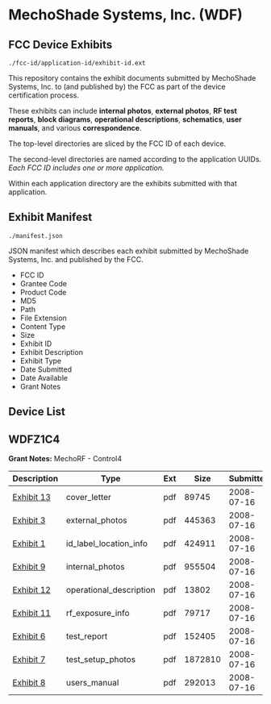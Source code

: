 # MechoShade Systems, Inc. (WDF)
## FCC Device Exhibits

```
./fcc-id/application-id/exhibit-id.ext
```

This repository contains the exhibit documents submitted by MechoShade Systems, Inc. to (and published by) the FCC as part of the device certification process.

These exhibits can include **internal photos**, **external photos**, **RF test reports**, **block diagrams**, **operational descriptions**, **schematics**, **user manuals**, and various **correspondence**.

The top-level directories are sliced by the FCC ID of each device.

The second-level directories are named according to the application UUIDs. *Each FCC ID includes one or more application.*

Within each application directory are the exhibits submitted with that application. 

## Exhibit Manifest

```
./manifest.json
```

JSON manifest which describes each exhibit submitted by MechoShade Systems, Inc. and published by the FCC.

- FCC ID
- Grantee Code
- Product Code
- MD5
- Path
- File Extension
- Content Type
- Size
- Exhibit ID
- Exhibit Description
- Exhibit Type
- Date Submitted
- Date Available
- Grant Notes

## Device List
## WDFZ1C4
**Grant Notes:** MechoRF - Control4

| Description | Type | Ext | Size | Submitted | Available |
| ----------- | ---- | --- | ---- | --------- | --------- |
| [Exhibit 13](WDFZ1C4/ccedcee5b274c94c0493d111b587fd6f/971748.pdf) | cover_letter | pdf | 89745 | 2008-07-16 | 2008-07-16 |
| [Exhibit 3](WDFZ1C4/ccedcee5b274c94c0493d111b587fd6f/971745.pdf) | external_photos | pdf | 445363 | 2008-07-16 | 2009-01-01 |
| [Exhibit 1](WDFZ1C4/ccedcee5b274c94c0493d111b587fd6f/971744.pdf) | id_label_location_info | pdf | 424911 | 2008-07-16 | 2008-07-16 |
| [Exhibit 9](WDFZ1C4/ccedcee5b274c94c0493d111b587fd6f/971743.pdf) | internal_photos | pdf | 955504 | 2008-07-16 | 2009-01-01 |
| [Exhibit 12](WDFZ1C4/ccedcee5b274c94c0493d111b587fd6f/971742.pdf) | operational_description | pdf | 13802 | 2008-07-16 | 2008-07-16 |
| [Exhibit 11](WDFZ1C4/ccedcee5b274c94c0493d111b587fd6f/971747.pdf) | rf_exposure_info | pdf | 79717 | 2008-07-16 | 2008-07-16 |
| [Exhibit 6](WDFZ1C4/ccedcee5b274c94c0493d111b587fd6f/971740.pdf) | test_report | pdf | 152405 | 2008-07-16 | 2008-07-16 |
| [Exhibit 7](WDFZ1C4/ccedcee5b274c94c0493d111b587fd6f/971739.pdf) | test_setup_photos | pdf | 1872810 | 2008-07-16 | 2009-01-01 |
| [Exhibit 8](WDFZ1C4/ccedcee5b274c94c0493d111b587fd6f/971738.pdf) | users_manual | pdf | 292013 | 2008-07-16 | 2009-01-01 |
